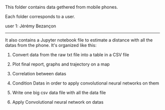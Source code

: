 This folder contains data gethered from mobile phones.

Each folder corresponds to a user.

user 1: Jérémy Bezançon

***
It also contains a Jupyter notebook file to estimate a distance with all the datas from the phone. It's organized like this:

1. Convert data from the raw txt file into a table in a CSV file

2. Plot final report, graphs and trajectory on a map

3. Correlation between datas

4. Condition Datas in order to apply convolutional neural networks on them

5. Write one big csv data file with all the data file

6. Apply Convolutional neural network on datas





